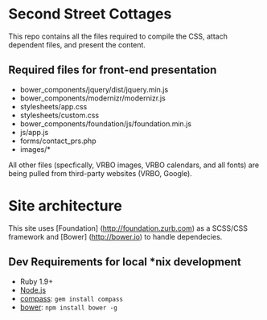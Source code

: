 # Second Street Cottages

This repo contains all the files required to compile the CSS, attach dependent files, and present the content. 

## Required files for front-end presentation
* bower_components/jquery/dist/jquery.min.js
* bower_components/modernizr/modernizr.js
* stylesheets/app.css
* stylesheets/custom.css
* bower_components/foundation/js/foundation.min.js
* js/app.js
* forms/contact_prs.php
* images/*

All other files (specfically, VRBO images, VRBO calendars, and all fonts) are being pulled from third-party websites (VRBO, Google).

# Site architecture

This site uses [Foundation] (http://foundation.zurb.com) as a SCSS/CSS framework and [Bower] (http://bower.io) to handle dependecies.

## Dev Requirements for local *nix development

  * Ruby 1.9+
  * [Node.js](http://nodejs.org)
  * [compass](http://compass-style.org/): `gem install compass`
  * [bower](http://bower.io): `npm install bower -g`


